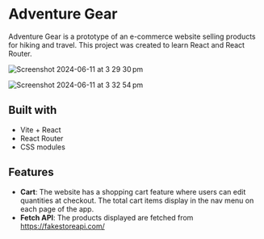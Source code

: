 # Adventure Gear

Adventure Gear is a prototype of an e-commerce website selling products for hiking and travel. This project was created to learn React and React Router.

![Screenshot 2024-06-11 at 3 29 30 pm](https://github.com/laurenchamps/shopping-cart/assets/96929810/54f2e2a9-6145-4793-b783-1f3933498b25)

![Screenshot 2024-06-11 at 3 32 54 pm](https://github.com/laurenchamps/shopping-cart/assets/96929810/e9cfdc45-30f3-4376-ab02-3437ec5f188b)

## Built with

- Vite + React
- React Router
- CSS modules

## Features

- **Cart**: The website has a shopping cart feature where users can edit quantities at checkout. The total cart items display in the nav menu on each page of the app.
- **Fetch API**: The products displayed are fetched from https://fakestoreapi.com/

